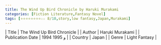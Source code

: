 ```yaml
---
title: The Wind Up Bird Chronicle by Haruki Murakami
categories: [Fiction Literature,Fantasy Novel]
tags: [⭐⭐⭐⭐⭐⭐⭐⭐☆☆ 8/10,story,low fantasy,Japan,Murakami]
---
```

        
| Title | The Wind Up Bird Chronicle  |
| Author |  Haruki Murakami  |
| Publication Date | 1994 و 1995   |
| Country | Japan |
| Genre | Light Fantasy  |
        